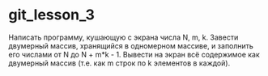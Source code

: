 # git_lesson_3
Написать программу, кушающую с экрана числа N, m, k.
Завести двумерный массив, хранящийся в одномерном массиве, и заполнить его числами от N до N + m*k - 1.
Вывести на экран всё содержимое как двумерный массив (т.е. как m строк по k элементов в каждой).